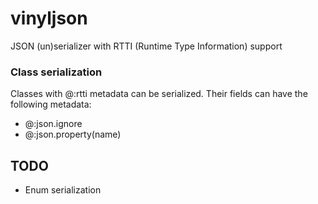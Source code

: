 # vinyljson

JSON (un)serializer with RTTI (Runtime Type Information) support

### Class serialization

Classes with @:rtti metadata can be serialized. Their fields can have the following metadata:

- @:json.ignore
- @:json.property(name)

## TODO

- Enum serialization